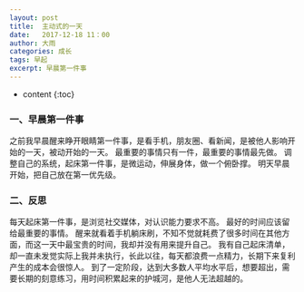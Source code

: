 ```yaml
---
layout: post
title:  主动式的一天
date:   2017-12-18 11：00
author: 大雨
categories: 成长
tags: 早起
excerpt: 早晨第一件事
---
```

* content
{:toc}


### 一、早晨第一件事
之前我早晨醒来睁开眼睛第一件事，是看手机，朋友圈、看新闻，是被他人影响开始的一天，被动开始的一天。
最重要的事情只有一件，最重要的事情最先做。
调整自己的系统，起床第一件事，是微运动，伸展身体，做一个俯卧撑。
明天早晨开始，把自己放在第一优先级。




### 二、反思
每天起床第一件事，是浏览社交媒体，对认识能力要求不高。
最好的时间应该留给最重要的事情。
醒来就看着手机躺床刷，不知不觉就耗费了很多时间在其他方面，而这一天中最宝贵的时间，我却并没有用来提升自己。
我有自己起床清单，却一直未发觉实际上我并未执行，长此以往，每天都浪费一点精力，长期下来复利产生的成本会很惊人。
到了一定阶段，达到大多数人平均水平后，想要超出，需要长期的刻意练习，用时间积累起来的护城河，是他人无法超越的。

